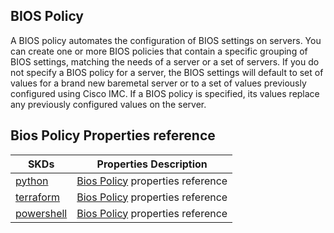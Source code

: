 ## BIOS Policy
A BIOS policy automates the configuration of BIOS settings on servers. You can create one or more BIOS policies that contain a specific grouping of BIOS settings, matching the needs of a server or a set of servers. If you do not specify a BIOS policy for a server, the BIOS settings will default to set of values for a brand new baremetal server or to a set of values previously configured using Cisco IMC. If a BIOS policy is specified, its values replace any previously configured values on the server.

## Bios Policy Properties reference
| SKDs | Properties Description
| ---- | ------------------- |
| [python](https://github.com/CiscoDevNet/intersight-python/) | [Bios Policy](https://github.com/CiscoDevNet/intersight-python/tree/main/intersight/model/bios_policy.py) properties reference |                 |
| [terraform](https://github.com/CiscoDevNet/terraform-provider-intersight/) | [Bios Policy](https://registry.terraform.io/providers/CiscoDevNet/intersight/latest/docs/resources/bios_policy) properties reference |
| [powershell](https://github.com/CiscoDevNet/intersight-powershell/) | [Bios Policy](https://github.com/CiscoDevNet/intersight-powershell/blob/main/docs/New-IntersightBiosPolicy.md) properties reference